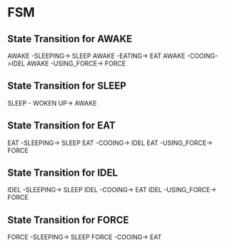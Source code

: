 # FSM

## State Transition for AWAKE
AWAKE -SLEEPING-> SLEEP
AWAKE -EATING-> EAT
AWAKE -COOING->IDEL
AWAKE -USING_FORCE-> FORCE

## State Transition for SLEEP
SLEEP - WOKEN UP-> AWAKE

## State Transition for EAT
EAT -SLEEPING-> SLEEP
EAT -COOING-> IDEL
EAT -USING_FORCE-> FORCE


## State Transition for IDEL
IDEL -SLEEPING-> SLEEP
IDEL -COOING-> EAT
IDEL -USING_FORCE-> FORCE

## State Transition for FORCE
FORCE -SLEEPING-> SLEEP
FORCE -COOING-> EAT




